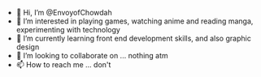 - 👋 Hi, I’m @EnvoyofChowdah
- 👀 I’m interested in playing games, watching anime and reading manga, experimenting with technology
- 🌱 I’m currently learning front end development skills, and also graphic design
- 💞️ I’m looking to collaborate on ... nothing atm
- 📫 How to reach me ... don't

<!---
EnvoyofChowdah/EnvoyofChowdah is a ✨ special ✨ repository because its `README.md` (this file) appears on your GitHub profile.
You can click the Preview link to take a look at your changes.
--->
